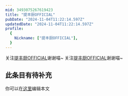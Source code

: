 ```yaml
---
mid: 3493075267619423
title: "提丰厨OFFICIAL"
pubDate: "2024-11-04T11:22:14.597Z"
updatedDate: "2024-11-04T11:22:14.597Z"
profile:
  {
    Nickname: ["提丰厨OFFICIAL"],
  }
---
```


关注[提丰厨OFFICIAL](https://space.bilibili.com/3493075267619423)谢谢喵~ 关注[提丰厨OFFICIAL](https://space.bilibili.com/3493075267619423)谢谢喵~

## 此条目有待补充
你可以在[这里](https://github.com/Yuhanawa/VTuber.ICU/edit/master/src/content/v/提丰厨OFFICIAL/index.md)编辑本文
